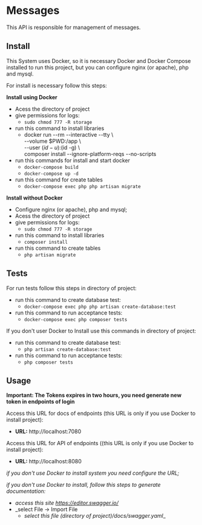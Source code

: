 # Messages

This API is responsible for management of messages. 

## Install

This System uses Docker, so it is necessary Docker 
and Docker Compose installed to run this project, but you can configure nginx (or apache), php and mysql.

For install is necessary follow this steps:

**Install using Docker**

* Acess the directory of project
* give permissions for logs:
    * `sudo chmod 777 -R storage`
* run this command to install libraries
    * docker run --rm --interactive --tty \     
         --volume $PWD:/app \         
         --user $(id -u):$(id -g) \         
         composer install --ignore-platform-reqs --no-scripts
* run this commands for install and start docker
    * `docker-compose build`
    * `docker-compose up -d`
* run this command for create tables
    * `docker-compose exec php php artisan migrate`




**Install without Docker**
* Configure nginx (or apache), php and mysql;
* Acess the directory of project
* give permissions for logs:
    * `sudo chmod 777 -R storage`
* run this command to install libraries
    *  `composer install`
* run this command to create tables
    * `php artisan migrate`


## Tests
For run tests follow this steps in directory of project:
* run this command to create database test:
    * `docker-compose exec php php artisan create-database:test`
* run this command to run acceptance tests:    
    * `docker-compose exec php composer tests`

If you don't user Docker to Install use this commands in directory of project:
* run this command to create database test:
    * `php artisan create-database:test`
* run this command to run acceptance tests:    
    * `php composer tests`


## Usage

**Important: The Tokens expires in two hours, you need generate new token in endpoints of login**

Access this URL for docs of endpoints (this URL is only if you use Docker to install project):
 
 * **URL:** http://localhost:7080
 
Access this URL for API of endpoints ((this URL is only if you use Docker to install project):
  
  * **URL:** http://localhost:8080

_if you don't use Docker to install system you need configure the URL;_  

_if you don't use Docker to install, follow this steps to generate documentation:_

* _access this site https://editor.swagger.io/_
* _select File -> Import File
    * _select this file (directory of project)/docs/swagger.yaml__

